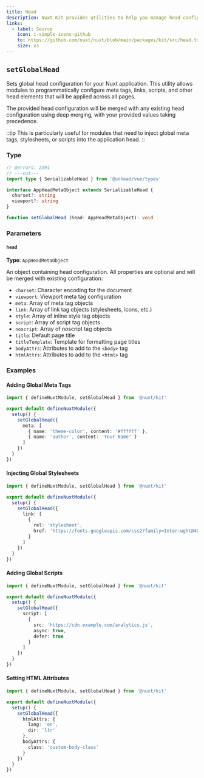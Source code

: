 ```yaml
---
title: Head
description: Nuxt Kit provides utilities to help you manage head configuration in modules.
links:
  - label: Source
    icon: i-simple-icons-github
    to: https://github.com/nuxt/nuxt/blob/main/packages/kit/src/head.ts
    size: xs
---
```


## `setGlobalHead`

Sets global head configuration for your Nuxt application. This utility allows modules to programmatically configure meta tags, links, scripts, and other head elements that will be applied across all pages.

The provided head configuration will be merged with any existing head configuration using deep merging, with your provided values taking precedence.

::tip
This is particularly useful for modules that need to inject global meta tags, stylesheets, or scripts into the application head.
::

### Type

```ts twoslash
// @errors: 2391
// ---cut---
import type { SerializableHead } from '@unhead/vue/types'

interface AppHeadMetaObject extends SerializableHead {
  charset?: string
  viewport?: string
}

function setGlobalHead (head: AppHeadMetaObject): void
```

### Parameters

#### `head`

**Type**: `AppHeadMetaObject`

An object containing head configuration. All properties are optional and will be merged with existing configuration:

- `charset`: Character encoding for the document
- `viewport`: Viewport meta tag configuration
- `meta`: Array of meta tag objects
- `link`: Array of link tag objects (stylesheets, icons, etc.)
- `style`: Array of inline style tag objects
- `script`: Array of script tag objects
- `noscript`: Array of noscript tag objects
- `title`: Default page title
- `titleTemplate`: Template for formatting page titles
- `bodyAttrs`: Attributes to add to the `<body>` tag
- `htmlAttrs`: Attributes to add to the `<html>` tag

### Examples

#### Adding Global Meta Tags

```ts
import { defineNuxtModule, setGlobalHead } from '@nuxt/kit'

export default defineNuxtModule({
  setup() {
    setGlobalHead({
      meta: [
        { name: 'theme-color', content: '#ffffff' },
        { name: 'author', content: 'Your Name' }
      ]
    })
  }
})
```

#### Injecting Global Stylesheets

```ts
import { defineNuxtModule, setGlobalHead } from '@nuxt/kit'

export default defineNuxtModule({
  setup() {
    setGlobalHead({
      link: [
        {
          rel: 'stylesheet',
          href: 'https://fonts.googleapis.com/css2?family=Inter:wght@400;700&display=swap'
        }
      ]
    })
  }
})
```

#### Adding Global Scripts

```ts
import { defineNuxtModule, setGlobalHead } from '@nuxt/kit'

export default defineNuxtModule({
  setup() {
    setGlobalHead({
      script: [
        {
          src: 'https://cdn.example.com/analytics.js',
          async: true,
          defer: true
        }
      ]
    })
  }
})
```

#### Setting HTML Attributes

```ts
import { defineNuxtModule, setGlobalHead } from '@nuxt/kit'

export default defineNuxtModule({
  setup() {
    setGlobalHead({
      htmlAttrs: {
        lang: 'en',
        dir: 'ltr'
      },
      bodyAttrs: {
        class: 'custom-body-class'
      }
    })
  }
})
```
